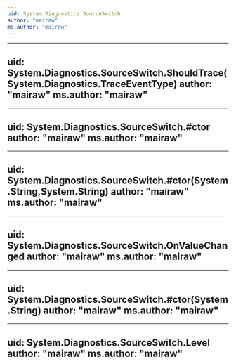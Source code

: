 ```yaml
---
uid: System.Diagnostics.SourceSwitch
author: "mairaw"
ms.author: "mairaw"
---
```


---
uid: System.Diagnostics.SourceSwitch.ShouldTrace(System.Diagnostics.TraceEventType)
author: "mairaw"
ms.author: "mairaw"
---

---
uid: System.Diagnostics.SourceSwitch.#ctor
author: "mairaw"
ms.author: "mairaw"
---

---
uid: System.Diagnostics.SourceSwitch.#ctor(System.String,System.String)
author: "mairaw"
ms.author: "mairaw"
---

---
uid: System.Diagnostics.SourceSwitch.OnValueChanged
author: "mairaw"
ms.author: "mairaw"
---

---
uid: System.Diagnostics.SourceSwitch.#ctor(System.String)
author: "mairaw"
ms.author: "mairaw"
---

---
uid: System.Diagnostics.SourceSwitch.Level
author: "mairaw"
ms.author: "mairaw"
---

